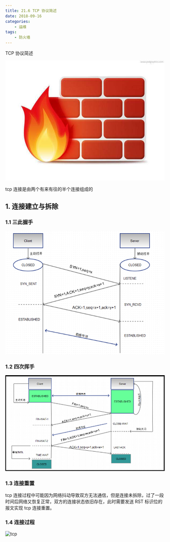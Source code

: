 ```yaml
---
title: 21.6 TCP 协议简述
date: 2018-09-16
categories:
    - 运维
tags:
    - 防火墙
---
```


TCP 协议简述

![linux-mt](/images/linux_mt/linux_iptables.jpg)
<!-- more -->

tcp 连接是由两个有来有往的半个连接组成的

## 1. 连接建立与拆除
### 1.1 三此握手
![tcp](/images/linux_mt/tcp_connect.png)

### 1.2 四次挥手
![tcp](/images/linux_mt/tcp_close.png)

### 1.3 连接重置
tcp 连接过程中可能因为网络抖动导致双方无法通信，但是连接未拆除，过了一段时间后网络又恢复正常，双方的连接状态依旧存在，此时需要发送 RST 标识位的报文实现 tcp 连接重置。

### 1.4 连接过程
![tcp](/images/linux_mt/tcp.gif)
